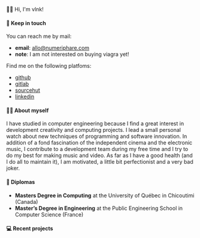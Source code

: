 👋🏼 Hi, I'm vlnk!


#### 📇 Keep in touch

You can reach me by mail:

-   **email**: allo@numeriphare.com
-   **note**: I am not interested on buying viagra yet!

Find me on the following platfoms:

-   [github](https://github.com/vlnk)
-   [gitlab](https://gitlab.com/vlnk)
-   [sourcehut](https://sr.ht/~vlnk/)
-   [linkedin](https://www.linkedin.com/in/valrnt/)

#### 🤙🏻 About myself

I have studied in computer engineering because I find a great interest in development creativity and computing projects. I lead a small personal watch about new techniques of programming and software innovation. In addition of a fond fascination of the independent cinema and the electronic music, I contribute to a development team during my free time and I try to do my best for making music and video. As far as I have a good health (and I do all to maintain it), I am motivated, a little bit perfectionist and a very bad joker.


#### 🏫 Diplomas

-   **Masters Degree in Computing** at the University of Québec in Chicoutimi (Canada)
-   **Master’s Degree in Engineering** at the Public Engineering School in Computer Science (France)


#### 💻 Recent projects
